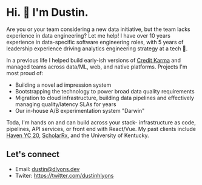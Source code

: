# Hi. 👋 I'm Dustin. 
Are you or your team considering a new data initiative, but the team lacks experience in data engineering? Let me help! I have over 10 years experience in data-specific software engineering roles, with 5 years of leadership experience driving analytics engineering strategy at a tech 🦄.

In a previous life I helped build early-ish versions of <a href="https://www.lightbend.com/blog/how-credit-karma-makes-real-time-decisions-for-60-million-users-akka-streams-kafka">Credit Karma</a> and managed teams across data/ML, web, and native platforms. Projects I'm most proud of:
* Building a novel ad impression system
* Bootstrapping the technology to power broad data quality requirements
* Migration to cloud infrastructure, building data pipelines and effectively managing quality/latency SLAs for years
* Our in-house A/B experimentation system "Darwin"

Toda, I'm hands on and can build across your stack- infrastructure as code, pipelines, API services, or front end with React/Vue. My past clients include <a href="https://www.ycombinator.com/companies/haven">Haven YC 20</a>, <a href="https://scholarrx.com/">ScholarRx</a>, and the University of Kentucky.

## Let's connect
- Email: dustin@dlyons.dev
- Twiter: https://twitter.com/dustinhlyons
